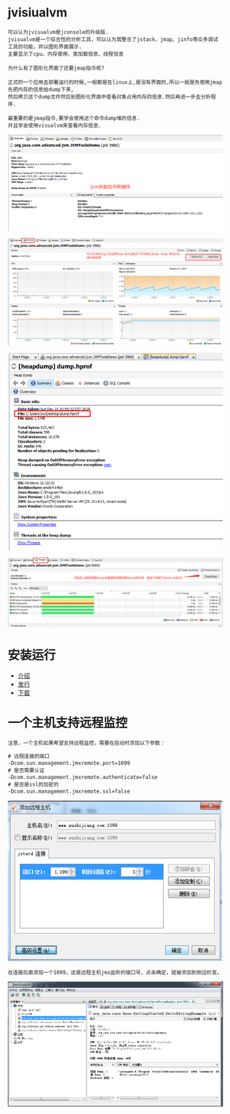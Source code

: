# jvisiualvm

    可以认为jvisualvm是jconsole的升级版.
    jvisualvm是一个综合性的分析工具，可以认为其整合了jstack、jmap、jinfo等众多调试工具的功能，并以图形界面展示.
    主要显示了cpu、内存使用、类加载信息、线程信息

    为什么有了图形化界面了还要jmap指令呢?

    正式的一个应用去部署运行的时候,一般都是在linux上,是没有界面的,所以一般是先使用jmap先把内存的信息给dump下来,
    然后拷贝这个dump文件然后到图形化界面中查看对象占用内存的信息.然后再进一步去分析程序.

    最重要的是jmap指令,要学会使用这个命令dump堆的信息.
    并且学会使用visualvm来查看内存信息.

![](../pics/jvisualvm-overview.png)

![](../pics/jvisualvm-Monitor.png)

![](../pics/使用jvisualvm来查看hprof文件.png)

![](../pics/jvisualvm-Threads.png)

# 安装运行

- [介绍](https://docs.oracle.com/javase/8/docs/technotes/guides/visualvm/intro.html)
- [发行](https://visualvm.github.io/releases.html)
- [下载](https://visualvm.github.io/download.html)

# 一个主机支持远程监控

    注意，一个主机如果希望支持远程监控，需要在启动时添加以下参数：

```
# 远程连接的端口
-Dcom.sun.management.jmxremote.port=1099
# 是否需要认证
-Dcom.sun.management.jmxremote.authenticate=false
# 是否是ssl的加密的
-Dcom.sun.management.jmxremote.ssl=false
```

![](../pics/JMX连接.png)

    在连接后面添加一个1099，这是远程主机jmx监听的端口号，点击确定，就被添加到侧边栏变。

![](../pics/JavaVisualVM选显卡.png)
